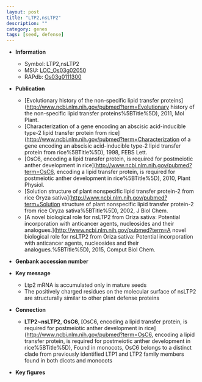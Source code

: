 ```yaml
---
layout: post
title: "LTP2,nsLTP2"
description: ""
category: genes
tags: [seed, defense]
---
```


* **Information**  
    + Symbol: LTP2,nsLTP2  
    + MSU: [LOC_Os03g02050](http://rice.plantbiology.msu.edu/cgi-bin/ORF_infopage.cgi?orf=LOC_Os03g02050)  
    + RAPdb: [Os03g0111300](http://rapdb.dna.affrc.go.jp/viewer/gbrowse_details/irgsp1?name=Os03g0111300)  

* **Publication**  
    + [Evolutionary history of the non-specific lipid transfer proteins](http://www.ncbi.nlm.nih.gov/pubmed?term=Evolutionary history of the non-specific lipid transfer proteins%5BTitle%5D), 2011, Mol Plant.
    + [Characterization of a gene encoding an abscisic acid-inducible type-2 lipid transfer protein from rice](http://www.ncbi.nlm.nih.gov/pubmed?term=Characterization of a gene encoding an abscisic acid-inducible type-2 lipid transfer protein from rice%5BTitle%5D), 1998, FEBS Lett.
    + [OsC6, encoding a lipid transfer protein, is required for postmeiotic anther development in rice](http://www.ncbi.nlm.nih.gov/pubmed?term=OsC6, encoding a lipid transfer protein, is required for postmeiotic anther development in rice%5BTitle%5D), 2010, Plant Physiol.
    + [Solution structure of plant nonspecific lipid transfer protein-2 from rice Oryza sativa](http://www.ncbi.nlm.nih.gov/pubmed?term=Solution structure of plant nonspecific lipid transfer protein-2 from rice Oryza sativa%5BTitle%5D), 2002, J Biol Chem.
    + [A novel biological role for nsLTP2 from Oriza sativa: Potential incorporation with anticancer agents, nucleosides and their analogues.](http://www.ncbi.nlm.nih.gov/pubmed?term=A novel biological role for nsLTP2 from Oriza sativa: Potential incorporation with anticancer agents, nucleosides and their analogues.%5BTitle%5D), 2015, Comput Biol Chem.

* **Genbank accession number**  

* **Key message**  
    + Ltp2 mRNA is accumulated only in mature seeds
    + The positively charged residues on the molecular surface of nsLTP2 are structurally similar to other plant defense proteins

* **Connection**  
    + __LTP2~nsLTP2__, __OsC6__, [OsC6, encoding a lipid transfer protein, is required for postmeiotic anther development in rice](http://www.ncbi.nlm.nih.gov/pubmed?term=OsC6, encoding a lipid transfer protein, is required for postmeiotic anther development in rice%5BTitle%5D),  Found in monocots, OsC6 belongs to a distinct clade from previously identified LTP1 and LTP2 family members found in both dicots and monocots

* **Key figures**  


